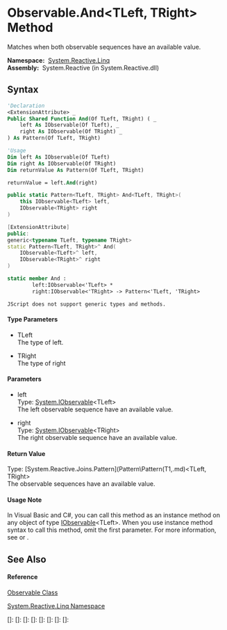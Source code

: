 # Observable.And\<TLeft, TRight\> Method

Matches when both observable sequences have an available value.

**Namespace:**  [System.Reactive.Linq](System.Reactive.Linq\System.Reactive.Linq.md)  
**Assembly:**  System.Reactive (in System.Reactive.dll)

## Syntax

```vb
'Declaration
<ExtensionAttribute> _
Public Shared Function And(Of TLeft, TRight) ( _
    left As IObservable(Of TLeft), _
    right As IObservable(Of TRight) _
) As Pattern(Of TLeft, TRight)
```

```vb
'Usage
Dim left As IObservable(Of TLeft)
Dim right As IObservable(Of TRight)
Dim returnValue As Pattern(Of TLeft, TRight)

returnValue = left.And(right)
```

```csharp
public static Pattern<TLeft, TRight> And<TLeft, TRight>(
    this IObservable<TLeft> left,
    IObservable<TRight> right
)
```

```c++
[ExtensionAttribute]
public:
generic<typename TLeft, typename TRight>
static Pattern<TLeft, TRight>^ And(
    IObservable<TLeft>^ left, 
    IObservable<TRight>^ right
)
```

```fsharp
static member And : 
        left:IObservable<'TLeft> * 
        right:IObservable<'TRight> -> Pattern<'TLeft, 'TRight> 
```

```jscript
JScript does not support generic types and methods.
```

#### Type Parameters

- TLeft  
  The type of left.

- TRight  
  The type of right

#### Parameters

- left  
  Type: [System.IObservable](https://msdn.microsoft.com/en-us/library/Dd990377)\<TLeft\>  
  The left observable sequence have an available value.

- right  
  Type: [System.IObservable](https://msdn.microsoft.com/en-us/library/Dd990377)\<TRight\>  
  The right observable sequence have an available value.

#### Return Value

Type: [System.Reactive.Joins.Pattern](Pattern\Pattern(T1,.md)\<TLeft, TRight\>  
The observable sequences have an available value.

#### Usage Note

In Visual Basic and C\#, you can call this method as an instance method on any object of type [IObservable](https://msdn.microsoft.com/en-us/library/Dd990377)\<TLeft\>. When you use instance method syntax to call this method, omit the first parameter. For more information, see [](https://msdn.microsoft.com/en-us/library/Bb384936) or [](https://msdn.microsoft.com/en-us/library/Bb383977).

## See Also

#### Reference

[Observable Class](Observable\Observable.md)

[System.Reactive.Linq Namespace](System.Reactive.Linq\System.Reactive.Linq.md)

[]: 
[]: 
[]: 
[]: 
[]: 
[]: 
[]: 
[]: 